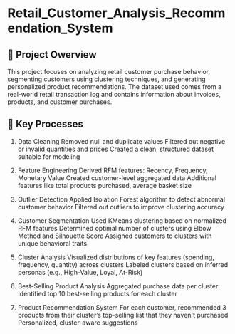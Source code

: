 # Retail_Customer_Analysis_Recommendation_System

## 📘 Project Owerview
This project focuses on analyzing retail customer purchase behavior, segmenting customers using clustering techniques, and generating personalized product recommendations. The dataset used comes from a real-world retail transaction log and contains information about invoices, products, and customer purchases.

## 🔁 Key Processes
1. Data Cleaning
Removed null and duplicate values
Filtered out negative or invalid quantities and prices
Created a clean, structured dataset suitable for modeling

2. Feature Engineering
Derived RFM features: Recency, Frequency, Monetary Value
Created customer-level aggregated data
Additional features like total products purchased, average basket size

3. Outlier Detection
Applied Isolation Forest algorithm to detect abnormal customer behavior
Filtered out outliers to improve clustering accuracy

5. Customer Segmentation
Used KMeans clustering based on normalized RFM features
Determined optimal number of clusters using Elbow Method and Silhouette Score
Assigned customers to clusters with unique behavioral traits

6. Cluster Analysis
Visualized distributions of key features (spending, frequency, quantity) across clusters
Labeled clusters based on inferred personas (e.g., High-Value, Loyal, At-Risk)

7. Best-Selling Product Analysis
Aggregated purchase data per cluster
Identified top 10 best-selling products for each cluster

8. Product Recommendation System
For each customer, recommended 3 products from their cluster’s top-selling list that they haven't purchased
Personalized, cluster-aware suggestions
